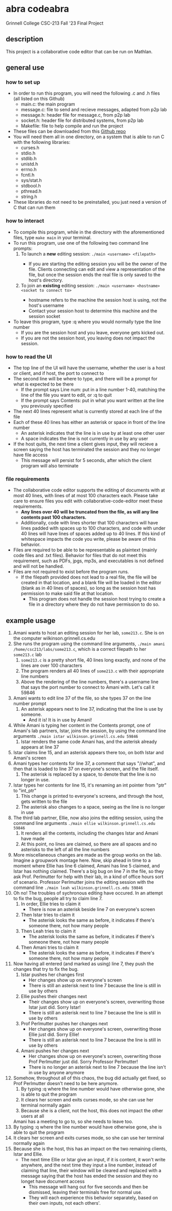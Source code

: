 # abra codeabra
Grinnell College CSC-213 Fall '23 Final Project
## description
This project is a collaborative code editor that can be run on Mathlan.
## general use
### how to set up
<ul>
  <li>
    In order to run this program, you will need the following .c and .h files (all listed on this Github)
    <ul>
      <li>main.c: the main program</li>
      <li>message.c: file to send and recieve messages, adapted from p2p lab</li>
      <li>message.h: header file for message.c, from p2p lab</li>
      <li>socket.h: header file for distributed systems, from p2p lab</li>
      <li>Makefile: file to help compile and run the project</li>
    </ul>
  </li>
  <li>These files can be downloaded from this <a href=https://github.com/seehorne/abra-codeabra> Github repo</a> </li>
  <li>You will need them all in one directory, on a system that is able to run C with the following libraries:
  <ul>
    <li>curses.h</li>
    <li>stdio.h</li>
    <li>stdlib.h</li>
    <li>unistd.h</li>
    <li>errno.h</li>
    <li>fcntl.h</li>
    <li>sys/stat.h</li>
    <li>stdbool.h</li>
    <li>pthread.h</li>
    <li>string.h</li>
  </ul>
    <li>These libraries do not need to be preinstalled, you just need a version of C that can run them</li>
  </li>
</ul>
        
### how to interact
<ul>
  <li>To compile this program, while in the directory with the aforementioned files, type <code>make main</code> in your terminal.</li>
  <li>To run this program, use one of the following two command line prompts:
  <ol>
    <li>To launch a <strong>new</strong> editing session: <code>./main &ltusername&gt &ltfilepath&gt</code> </li>
      <ul> <li> If you are starting the editing session you will be the owner of the file. Clients connecting can edit and view a representation of the file, but once the session ends the real file is only saved to the host's directory.</li></ul>
    <li>To join an <strong>existing</strong> editing session: <code>./main &ltusername&gt &lthostname&gt &ltsocket to connect to&gt</code></li>
      <ul>
        <li> hostname refers to the machine the session host is using, not the host's username</li>
        <li> Contact your session host to determine this machine and the session socket</li>
      </ul>
  </ol></li>
  <li> To leave this program, type :q where you would normally type the line number
    <ul><li>If you are the session host and you leave, everyone gets kicked out.</li>
      <li>If you are not the session host, you leaving does not impact the session.</li></ul>
  </li>
</ul>

### how to read the UI
<ul>
  <li>The top line of the UI will have the username, whether the user is a host or client, and if host, the port to connect to</li>
  <li>The second line will be where to type, and there will be a prompt for what is expected to be there
    <ul>
      <li>If the prompt says Line num: put in a line number 1-40, matching the line of the file you want to edit, or :q to quit</li>
      <li>If the prompt says Contents: put in what you want written at the line you previously specified</li>
    </ul>
  </li>
  <li>The next 40 lines represent what is currently stored at each line of the file</li>
  <li>Each of these 40 lines has either an asterisk or space in front of the line number
  <ul>
    <li>An asterisk indicates that the line is in use by at least one other user</li>
    <li>A space indicates the line is not currently in use by any user</li>
  </ul>
  </li>
  <li>If the host quits, the next time a client gives input, they will recieve a screen saying the host has terminated the session and they no longer have file access
    <ul>
      <li>This message will persist for 5 seconds, after which the client program will also terminate</li>
    </ul>
  </li>
</ul>

### file requirements
<ul>
<li> The collaborative code editor supports the editing of documents with at most 40 lines, with lines of at most 100 characters each. Please take care to ensure files you edit with collaborative-code-editor meet these requirements.
  <ul><li> <strong>Any lines over 40 will be truncated from the file, as will any line contents past 100 characters.</strong></li>
  <li>Additionally, code with lines shorter that 100 characters will have lines padded with spaces up to 100 characters, and code with under 40 lines will have lines of spaces added up to 40 lines. If this kind of whitespace impacts the code you write, please be aware of this behavior.</li></ul>
</li>
  <li>Files are required to be able to be representable as plaintext (mainly code files and .txt files). Behavior for files that do not meet this requirement, such as PDFs, jpgs, mp3s, and executables is not defined and will not be handled.</li>
  <li>Files are not required to exist before the program runs. 
    <ul> <li>If the filepath provided does not lead to a real file, the file will be created in that location, and a blank file will be loaded in the editor (blank as in 40 lines of spaces), so long as the session host has permission to make said file at that location. 
    <ul> <li> This program does not handle the session host trying to create a file in a directory where they do not have permission to do so. </li></ul></li></ul>
  </li>
</ul>

## example usage
<ol>
  <li>Amani wants to host an editing session for her lab, <code>some213.c</code>. She is on the computer wilkinson.grinnell.cs.edu</li> <li>She runs the program using the command line arguments, <code>./main amani /home/csc213/labs/some213.c</code>, which is a correct filepath to her <code>some213.c</code> lab
  <ol>
    <li><code>some213.c</code> is a pretty short file, 40 lines long exactly, and none of the lines are over 100 characters</li>
    <li>The program renders all 40 lines of <code>some213.c</code> with their appropriate line numbers</li>
    <li>Above the rendering of the line numbers, there's a username line that says the port number to connect to Amani with. Let's call it 59846</li>
  </ol>
  </li>
  <li>Amani wants to edit line 37 of the file, so she types 37 on the line number prompt
    <ol>
      <li>An asterisk appears next to line 37, indicating that the line is use by someone.
        <ul> <li>And it is! It is in use by Amani!</li></ul>
      </li>
    </ol>
  </li>
  <li>While Amani is typing her content in the Contents prompt, one of Amani's lab partners, Istar, joins the session, by using the command line arguments <code>./main istar wilkinson.grinnell.cs.edu 59846</code> 
    <ol><li>Istar renders the same code Amani has, and the asterisk already appears at line 37</li></ol>
  </li>
  <li>Istar claims line 15, and an asterisk appears there too, on both Istar and Amani's screen</li>
  <li>Amani types her contents for line 37, a comment that says "//what", and then that is loaded to line 37 on everyone's screen, and the file itself.
  <ol>
    <li>The asterisk is replaced by a space, to denote that the line is no longer in use.</li>
  </ol>
  </li>
  <li>Istar types her contents for line 15, it's renaming an int pointer from "ptr" to "int_ptr"
    <ol>
      <li>This change is printed to everyone's screens, and through the host, gets written to the file</li>
      <li>The asterisk also changes to a space, seeing as the line is no longer in use</li>
    </ol>
  </li>
  <li>The third lab partner, Ellie, now also joins the editing session, using the command line arguments <code>./main ellie wilkinson.grinnell.cs.edu 59846</code>
    <ol>
      <li>It renders all the contents, including the changes Istar and Amani have made </li>
      <li>At this point, no lines are claimed, so there are all spaces and no asterisks to the left of all the line numbers</li>
    </ol>
  </li>
  <li>More miscellaneous changes are made as the group works on the lab. Imagine a groupwork montage here. Now, skip ahead in time to a moment where Ellie has line 6 claimed, Amani has line 5 claimed, and Istar has nothing claimed. There's a big bug on line 7 in the file, so they ask Prof. Perlmutter for help with their lab, in a kind of office hours sort of scenario. Professor Perlmutter joins the editing session with the command line <code>./main leah wilkinson.grinnell.cs.edu 59846</code></li>
  <li>Oh no! The troubles of sychronous editing have occured. In an attempt to fix the bug, people all try to claim line 7. 
    <ol>
      <li>In order, Ellie tries to claim it
        <ul><li>There is now an asterisk beside line 7 on everyone's screen</li></ul>
      </li>
      <li>Then Istar tries to claim it
        <ul><li>The asterisk looks the same as before, it indicates if there's someone there, not how many people</li></ul>
      </li>
      <li>Then Leah tries to claim it
        <ul><li>The asterisk looks the same as before, it indicates if there's someone there, not how many people</li></ul>
      </li>
        <li>Then Amani tries to claim it
        <ul><li>The asterisk looks the same as before, it indicates if there's someone there, not how many people</li></ul>
      </li>
    </ol>
  </li>
<li>Now having all entered (and marked as using) line 7, they push the changes that try to fix the bug.
  <ol>
    <li>Istar pushes her changes first
      <ul><li>Her changes show up on everyone's screen</li></ul>
      <ul><li>There is still an asterisk next to line 7 because the line is still in use by others</li></ul>
    </li>
    <li>Ellie pushes their changes next
      <ul><li>Their changes show up on everyone's screen, overwriting those Istar just did. Sorry Istar!</li></ul>
      <ul><li>There is still an asterisk next to line 7 because the line is still in use by others</li></ul>
    </li>
    <li>Prof Perlmutter pushes her changes next
      <ul><li>Her changes show up on everyone's screen, overwriting those Ellie just did. Sorry Ellie!</li></ul>
      <ul><li>There is still an asterisk next to line 7 because the line is still in use by others</li></ul>
    </li>
      <li>Amani pushes her changes next
      <ul><li>Her changes show up on everyone's screen, overwriting those Prof Perlmutter just did. Sorry Professor Perlmutter!</li></ul>
      <ul><li>There is no longer an asterisk next to line 7 because the line isn't in use by anyone anymore</li></ul>
    </li>
  </ol>
</li>
<li>Somehow, throughout all of this chaos, the bug did actually get fixed, so Prof Perlmutter doesn't need to be here anymore.
  <ol>
  <li>By typing :q where the line number would have otherwise gone, she is able to quit the program</li>
  <li>It clears her screen and exits curses mode, so she can use her terminal normally again</li>
  <li>Because she is a client, not the host, this does not impact the other users at all</li>
  </ol>
</li>Amani has a meeting to go to, so she needs to leave too.
  <li>By typing :q where the line number would have otherwise gone, she is able to quit the program</li>
  <li>It clears her screen and exits curses mode, so she can use her terminal normally again</li>
  <li>Because she is the host, this has an impact on the two remaining clients, Istar and Ellie.
    <ul><li>The next time Ellie or Istar give an input, if it is content, it won't write anywhere, and the next time they input a line number, instead of claiming that line, their window will be cleared and replaced with a message saying that the host has ended the session and they no longet have document access
      <ul>
      <li>This message will hang out for five seconds and then be dismissed, leaving their terminals free for normal use.</li>
      <li>They will each experience this behavior separately, based on their own inputs, not each others'.</li>
      </ul>
    </li> </ul>
  </li>
  </ol>
</ol>


